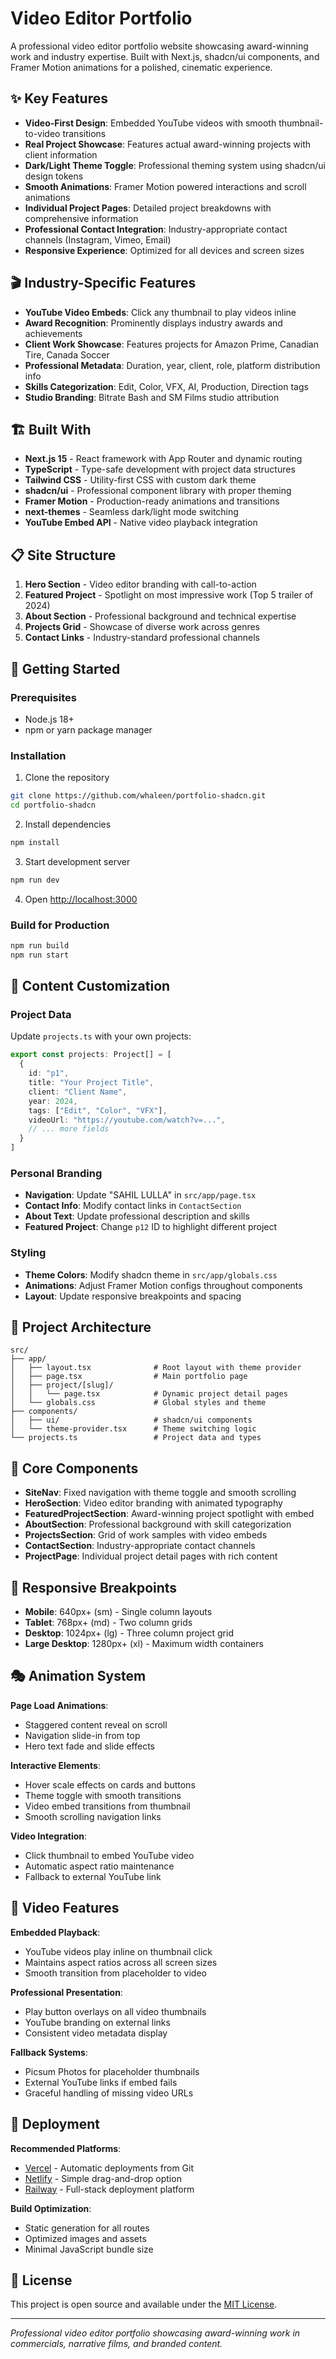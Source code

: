 # Video Editor Portfolio

A professional video editor portfolio website showcasing award-winning work and industry expertise. Built with Next.js, shadcn/ui components, and Framer Motion animations for a polished, cinematic experience.

## ✨ Key Features

- **Video-First Design**: Embedded YouTube videos with smooth thumbnail-to-video transitions
- **Real Project Showcase**: Features actual award-winning projects with client information
- **Dark/Light Theme Toggle**: Professional theming system using shadcn/ui design tokens
- **Smooth Animations**: Framer Motion powered interactions and scroll animations
- **Individual Project Pages**: Detailed project breakdowns with comprehensive information
- **Professional Contact Integration**: Industry-appropriate contact channels (Instagram, Vimeo, Email)
- **Responsive Experience**: Optimized for all devices and screen sizes

## 🎬 Industry-Specific Features

- **YouTube Video Embeds**: Click any thumbnail to play videos inline
- **Award Recognition**: Prominently displays industry awards and achievements
- **Client Work Showcase**: Features projects for Amazon Prime, Canadian Tire, Canada Soccer
- **Professional Metadata**: Duration, year, client, role, platform distribution info
- **Skills Categorization**: Edit, Color, VFX, AI, Production, Direction tags
- **Studio Branding**: Bitrate Bash and SM Films studio attribution

## 🏗️ Built With

- **Next.js 15** - React framework with App Router and dynamic routing
- **TypeScript** - Type-safe development with project data structures
- **Tailwind CSS** - Utility-first CSS with custom dark theme
- **shadcn/ui** - Professional component library with proper theming
- **Framer Motion** - Production-ready animations and transitions
- **next-themes** - Seamless dark/light mode switching
- **YouTube Embed API** - Native video playback integration

## 📋 Site Structure

1. **Hero Section** - Video editor branding with call-to-action
2. **Featured Project** - Spotlight on most impressive work (Top 5 trailer of 2024)
3. **About Section** - Professional background and technical expertise
4. **Projects Grid** - Showcase of diverse work across genres
5. **Contact Links** - Industry-standard professional channels

## 🚀 Getting Started

### Prerequisites

- Node.js 18+ 
- npm or yarn package manager

### Installation

1. Clone the repository
```bash
git clone https://github.com/whaleen/portfolio-shadcn.git
cd portfolio-shadcn
```

2. Install dependencies
```bash
npm install
```

3. Start development server
```bash
npm run dev
```

4. Open [http://localhost:3000](http://localhost:3000)

### Build for Production

```bash
npm run build
npm run start
```

## 🎨 Content Customization

### Project Data
Update `projects.ts` with your own projects:
```typescript
export const projects: Project[] = [
  {
    id: "p1",
    title: "Your Project Title",
    client: "Client Name", 
    year: 2024,
    tags: ["Edit", "Color", "VFX"],
    videoUrl: "https://youtube.com/watch?v=...",
    // ... more fields
  }
]
```

### Personal Branding
- **Navigation**: Update "SAHIL LULLA" in `src/app/page.tsx`
- **Contact Info**: Modify contact links in `ContactSection`
- **About Text**: Update professional description and skills
- **Featured Project**: Change `p12` ID to highlight different project

### Styling
- **Theme Colors**: Modify shadcn theme in `src/app/globals.css`
- **Animations**: Adjust Framer Motion configs throughout components
- **Layout**: Update responsive breakpoints and spacing

## 📁 Project Architecture

```
src/
├── app/
│   ├── layout.tsx              # Root layout with theme provider
│   ├── page.tsx                # Main portfolio page
│   ├── project/[slug]/
│   │   └── page.tsx            # Dynamic project detail pages
│   └── globals.css             # Global styles and theme
├── components/
│   ├── ui/                     # shadcn/ui components
│   └── theme-provider.tsx      # Theme switching logic
└── projects.ts                 # Project data and types
```

## 🔧 Core Components

- **SiteNav**: Fixed navigation with theme toggle and smooth scrolling
- **HeroSection**: Video editor branding with animated typography
- **FeaturedProjectSection**: Award-winning project spotlight with embed
- **AboutSection**: Professional background with skill categorization
- **ProjectsSection**: Grid of work samples with video embeds
- **ContactSection**: Industry-appropriate contact channels
- **ProjectPage**: Individual project detail pages with rich content

## 📱 Responsive Breakpoints

- **Mobile**: 640px+ (sm) - Single column layouts
- **Tablet**: 768px+ (md) - Two column grids  
- **Desktop**: 1024px+ (lg) - Three column project grid
- **Large Desktop**: 1280px+ (xl) - Maximum width containers

## 🎭 Animation System

**Page Load Animations**:
- Staggered content reveal on scroll
- Navigation slide-in from top
- Hero text fade and slide effects

**Interactive Elements**:
- Hover scale effects on cards and buttons
- Theme toggle with smooth transitions  
- Video embed transitions from thumbnail
- Smooth scrolling navigation links

**Video Integration**:
- Click thumbnail to embed YouTube video
- Automatic aspect ratio maintenance
- Fallback to external YouTube link

## 🎥 Video Features

**Embedded Playback**:
- YouTube videos play inline on thumbnail click
- Maintains aspect ratios across all screen sizes
- Smooth transition from placeholder to video

**Professional Presentation**:
- Play button overlays on all video thumbnails
- YouTube branding on external links
- Consistent video metadata display

**Fallback Systems**:
- Picsum Photos for placeholder thumbnails
- External YouTube links if embed fails
- Graceful handling of missing video URLs

## 🚀 Deployment

**Recommended Platforms**:
- [Vercel](https://vercel.com) - Automatic deployments from Git
- [Netlify](https://netlify.com) - Simple drag-and-drop option
- [Railway](https://railway.app) - Full-stack deployment platform

**Build Optimization**:
- Static generation for all routes
- Optimized images and assets
- Minimal JavaScript bundle size

## 📄 License

This project is open source and available under the [MIT License](LICENSE).

---

*Professional video editor portfolio showcasing award-winning work in commercials, narrative films, and branded content.*
